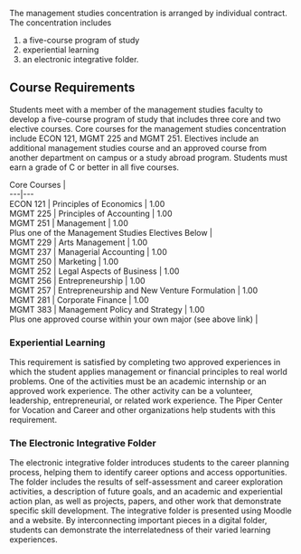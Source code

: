 

The management studies concentration is arranged by individual contract. The concentration includes

  1. a five-course program of study 
  2. experiential learning 
  3. an electronic integrative folder. 

##  Course Requirements

Students meet with a member of the management studies faculty to develop a five-course program of study that includes three core and two elective courses. Core courses for the management studies concentration include ECON 121, MGMT 225 and MGMT 251. Electives include an additional management studies course and  an approved course from another department on campus  or a study abroad program. Students must earn a grade of C or better in all five courses.

Core Courses  |  
---|---  
ECON 121  |  Principles of Economics  |  1.00  
MGMT 225  |  Principles of Accounting  |  1.00  
MGMT 251  |  Management  |  1.00  
Plus one of the Management Studies Electives Below  |  
MGMT 229  |  Arts Management  |  1.00  
MGMT 237  |  Managerial Accounting  |  1.00  
MGMT 250  |  Marketing  |  1.00  
MGMT 252  |  Legal Aspects of Business  |  1.00  
MGMT 256  |  Entrepreneurship  |  1.00  
MGMT 257  |  Entrepreneurship and New Venture Formulation  |  1.00  
MGMT 281  |  Corporate Finance  |  1.00  
MGMT 383  |  Management Policy and Strategy  |  1.00  
Plus one approved course within your own major (see above link)  |  
  
###  Experiential Learning

This requirement is satisfied by completing two approved experiences in which the student applies management or financial principles to real world problems. One of the activities must be an academic internship or an approved work experience. The other activity can be a volunteer, leadership, entrepreneurial, or related work experience. The  Piper Center for Vocation and Career  and other organizations help students with this requirement.

###  The Electronic Integrative Folder

The electronic integrative folder introduces students to the career planning process, helping them to identify career options and access opportunities. The folder includes the results of self-assessment and career exploration activities, a description of future goals, and an academic and experiential action plan, as well as projects, papers, and other work that demonstrate specific skill development. The integrative folder is presented using Moodle and a website. By interconnecting important pieces in a digital folder, students can demonstrate the interrelatedness of their varied learning experiences.

